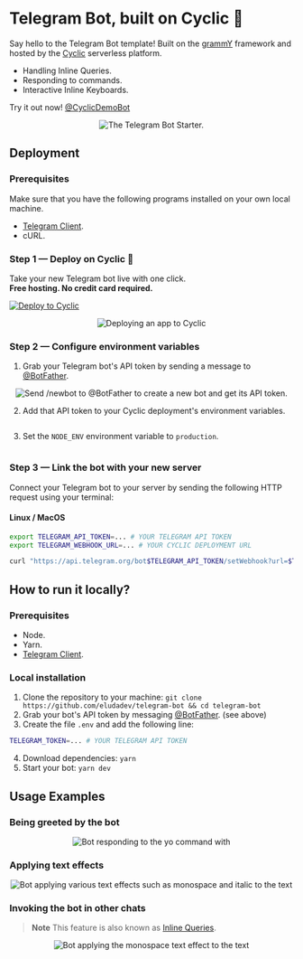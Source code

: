 # Telegram Bot, built on Cyclic 🤖

Say hello to the Telegram Bot template! Built on the [grammY](https://grammy.dev/) framework and hosted by the [Cyclic](https://www.cyclic.sh/) serverless platform.

- Handling Inline Queries.
- Responding to commands.
- Interactive Inline Keyboards.

Try it out now! [\@CyclicDemoBot](http://t.me/CyclicDemoBot)

<p align="center"><img src="assets/telegram-bot-banner.png" alt="The Telegram Bot Starter." /></p>


## Deployment

### Prerequisites

Make sure that you have the following programs installed on your own local machine.

- [Telegram Client](https://desktop.telegram.org/).
- cURL.

### Step 1 — Deploy on Cyclic 🚀

Take your new Telegram bot live with one click. \
**Free hosting. No credit card required.**

[![Deploy to Cyclic](https://deploy.cyclic.sh/button.svg)](https://deploy.cyclic.sh/eludadev/telegram-bot)

<p align="center"><img src="assets/deploying-to-cyclic.gif" alt="Deploying an app to Cyclic" /></p>

### Step 2 — Configure environment variables

1. Grab your Telegram bot's API token by sending a message to [\@BotFather](https://telegram.me/BotFather).
<p align="center"><img src="./assets/creating-telegram-bot-api-token.gif" alt="Send /newbot to @BotFather to create a new bot and get its API token." /></p>

2. Add that API token to your Cyclic deployment's environment variables.
<p align="center"><img src="./assets/setting-api-token-in-cyclic.gif" alt="" /></p>

3. Set the `NODE_ENV` environment variable to `production`.
<p align="center"><img src="./assets/setting-node-env-variable.gif" alt="" /></p>

### Step 3 — Link the bot with your new server

Connect your Telegram bot to your server by sending the following HTTP request using your terminal:

#### Linux / MacOS

```bash
export TELEGRAM_API_TOKEN=... # YOUR TELEGRAM API TOKEN
export TELEGRAM_WEBHOOK_URL=... # YOUR CYCLIC DEPLOYMENT URL

curl "https://api.telegram.org/bot$TELEGRAM_API_TOKEN/setWebhook?url=$TELEGRAM_WEBHOOK_URL"
```

## How to run it locally?

### Prerequisites

- Node.
- Yarn.
- [Telegram Client](https://desktop.telegram.org/).

### Local installation

1. Clone the repository to your machine: `git clone https://github.com/eludadev/telegram-bot && cd telegram-bot`
2. Grab your bot's API token by messaging [\@BotFather](https://telegram.me/BotFather). (see above)
3. Create the file `.env` and add the following line:
```bash
TELEGRAM_TOKEN=... # YOUR TELEGRAM API TOKEN
```
4. Download dependencies: `yarn`
5. Start your bot: `yarn dev`

## Usage Examples

### Being greeted by the bot

<p align="center"><img src="assets/bot-greeting.gif" alt="Bot responding to the yo command with "yo eludadev"" /></p>


### Applying text effects

<p align="center"><img src="assets/bot-text-effects.gif" alt="Bot applying various text effects such as monospace and italic to the text "Hello World"" /></p>


### Invoking the bot in other chats

> **Note**
> This feature is also known as [Inline Queries](https://core.telegram.org/api/bots/inline).

<p align="center"><img src="assets/bot-inline-queries.gif" alt="Bot applying the monospace text effect to the text "Hello" in another chat" /></p>
